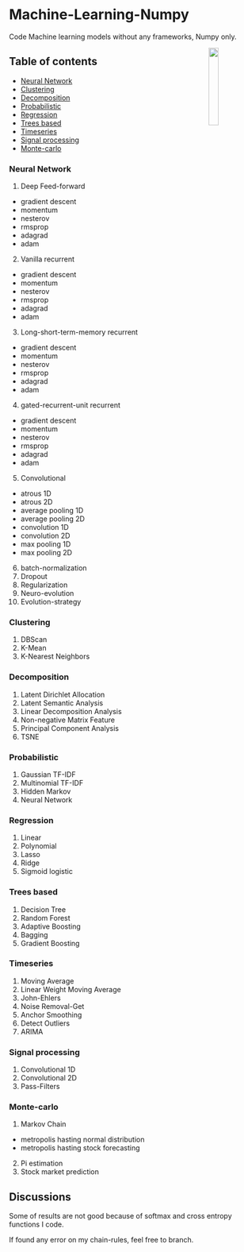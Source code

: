 # Machine-Learning-Numpy

Code Machine learning models without any frameworks, Numpy only.

<img src="https://upload.wikimedia.org/wikipedia/commons/thumb/c/c3/Python-logo-notext.svg/2000px-Python-logo-notext.svg.png" align="right" width="20%">

## Table of contents
* [Neural Network](https://github.com/huseinzol05/Machine-Learning-Numpy#neural-network)
* [Clustering](https://github.com/huseinzol05/Machine-Learning-Numpy#clustering)
* [Decomposition](https://github.com/huseinzol05/Machine-Learning-Numpy#decomposition)
* [Probabilistic](https://github.com/huseinzol05/Machine-Learning-Numpy#probabilistic)
* [Regression](https://github.com/huseinzol05/Machine-Learning-Numpy#regression)
* [Trees based](https://github.com/huseinzol05/Machine-Learning-Numpy#trees-based)
* [Timeseries](https://github.com/huseinzol05/Machine-Learning-Numpy#timeseries)
* [Signal processing](https://github.com/huseinzol05/Machine-Learning-Numpy#signal-processing)
* [Monte-carlo](https://github.com/huseinzol05/Machine-Learning-Numpy#monte-carlo)

### Neural Network

1. Deep Feed-forward
  * gradient descent
  * momentum
  * nesterov
  * rmsprop
  * adagrad
  * adam

2. Vanilla recurrent
  * gradient descent
  * momentum
  * nesterov
  * rmsprop
  * adagrad
  * adam

3. Long-short-term-memory recurrent
  * gradient descent
  * momentum
  * nesterov
  * rmsprop
  * adagrad
  * adam

4. gated-recurrent-unit recurrent
  * gradient descent
  * momentum
  * nesterov
  * rmsprop
  * adagrad
  * adam

5. Convolutional
  * atrous 1D
  * atrous 2D
  * average pooling 1D
  * average pooling 2D
  * convolution 1D
  * convolution 2D
  * max pooling 1D
  * max pooling 2D

6. batch-normalization
7. Dropout
8. Regularization
9. Neuro-evolution
10. Evolution-strategy

### Clustering

1. DBScan
2. K-Mean
3. K-Nearest Neighbors

### Decomposition

1. Latent Dirichlet Allocation
2. Latent Semantic Analysis
3. Linear Decomposition Analysis
4. Non-negative Matrix Feature
5. Principal Component Analysis
6. TSNE

### Probabilistic

1. Gaussian TF-IDF
2. Multinomial TF-IDF
3. Hidden Markov
4. Neural Network

### Regression

1. Linear
2. Polynomial
3. Lasso
4. Ridge
5. Sigmoid logistic

### Trees based

1. Decision Tree
2. Random Forest
3. Adaptive Boosting
4. Bagging
5. Gradient Boosting

### Timeseries

1. Moving Average
2. Linear Weight Moving Average
3. John-Ehlers
4. Noise Removal-Get
5. Anchor Smoothing
6. Detect Outliers
7. ARIMA

### Signal processing

1. Convolutional 1D
2. Convolutional 2D
3. Pass-Filters

### Monte-carlo

1. Markov Chain
  * metropolis hasting normal distribution
  * metropolis hasting stock forecasting
2. Pi estimation
3. Stock market prediction

## Discussions

Some of results are not good because of softmax and cross entropy functions I code.

If found any error on my chain-rules, feel free to branch.

